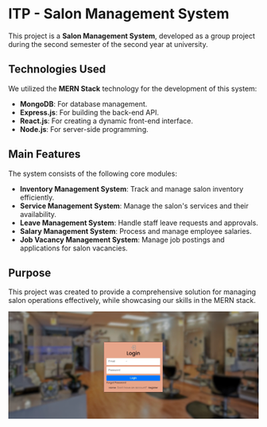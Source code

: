 # ITP - Salon Management System  

This project is a **Salon Management System**, developed as a group project during the second semester of the second year at university.  

## Technologies Used  

We utilized the **MERN Stack** technology for the development of this system:  
- **MongoDB**: For database management.  
- **Express.js**: For building the back-end API.  
- **React.js**: For creating a dynamic front-end interface.  
- **Node.js**: For server-side programming.  

## Main Features  

The system consists of the following core modules:  
- **Inventory Management System**: Track and manage salon inventory efficiently.  
- **Service Management System**: Manage the salon's services and their availability.  
- **Leave Management System**: Handle staff leave requests and approvals.  
- **Salary Management System**: Process and manage employee salaries.  
- **Job Vacancy Management System**: Manage job postings and applications for salon vacancies.  

## Purpose  

This project was created to provide a comprehensive solution for managing salon operations effectively, while showcasing our skills in the MERN stack. 

![image alert](https://github.com/SandaruwanChandrasena/ITP-Salon-Management-System/blob/2a31bad76c566440eecd413cd936cb835a0a94db/Login%20Page.png)
